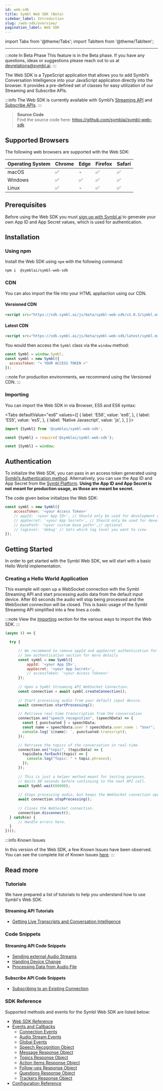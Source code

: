 ```yaml
---
id: web-sdk
title: Symbl Web SDK (Beta)
sidebar_label: Introduction
slug: /web-sdk/overview/
pagination_label: Web SDK
---
```

import Tabs from '@theme/Tabs';
import TabItem from '@theme/TabItem';

---

:::note In Beta Phase
This feature is in the Beta phase. If you have any questions, ideas or suggestions please reach out to us at devrelations@symbl.ai.
:::

The Web SDK is a TypeScript application that allows you to add Symbl’s Conversation Intelligence into your JavaScript application directly into the browser. It provides a pre-defined set of classes for easy utilization of our Streaming and Subscribe APIs.


:::info
The Web SDK is currently available with Symbl’s [Streaming API](/docs/streamingapi/introduction/) and [Subscribe APIs](/docs/subscribe-api/). 
:::


> **Source Code** <br/> 
Find the source code here: https://github.com/symblai/symbl-web-sdk 


## Supported Browsers

The following web browsers are supported with the Web SDK: 

Operating System | Chrome | Edge | Firefox | Safari |
---------- | ------- | ------- | ------ | ------ |
macOS | ✅ | - | ✅ | ✅ | 
Windows | ✅ | ✅ | ✅ | ✅ |
Linux| ✅ | - | ✅ | ✅ | 


## Prerequisites

Before using the Web SDK you must [sign up with Symbl.ai](https://platform.symbl.ai) to generate your own App ID and App Secret values, which is used for authentication.

## Installation


### Using npm

Install the Web SDK using `npm` with the following command:

```shell
npm i  @symblai/symbl-web-sdk
```

### CDN

You can also import the file into your HTML appliaction using our CDN.

#### Versioned CDN

```html
<script src="https://sdk.symbl.ai/js/beta/symbl-web-sdk/v1.0.3/symbl.min.js"></script>
```

#### Latest CDN


```html
<script src="https://sdk.symbl.ai/js/beta/symbl-web-sdk/latest/symbl.min.js"></script>
```

You would then access the `Symbl` class via the `window` method:

```js
const Symbl = window.Symbl;
const symbl = new Symbl({
  accessToken: "< YOUR ACCESS TOKEN >"
});
```

:::note
For production environments, we recommend using the Versioned CDN.
:::

### Importing

You can import the Web SDK in via Browser, ES5 and ES6 syntax:

<Tabs
  defaultValue="es6"
  values={[
    { label: 'ES6', value: 'es6', },
    { label: 'ES5', value: 'es5', },
    { label: 'Native Javascript', value: 'js', },
  ]
}>

<TabItem value="es6">

```js
import {Symbl} from '@symblai/symbl-web-sdk';
```
</TabItem>

<TabItem value="es5">

```js
const {Symbl} = require('@symblai/symbl-web-sdk');
```

 </TabItem>

<TabItem value="js">

```js
const {Symbl} = window;
```
</TabItem>
</Tabs>

## Authentication

To initialize the Web SDK, you can pass in an access token generated using [Symbl’s Authentication method](https://docs.symbl.ai/docs/developer-tools/authentication/). Alternatively, you can use the App ID and App Secret from the [Symbl Platform](https://platform.symbl.ai). 
**Using the App ID and App Secret is not meant for production usage, as those are meant be secret.**


The code given below initializes the Web SDK:

```js
const symbl = new Symbl({
    accessToken: '<your Access Token>'
    // appId: '<your App ID>', // Should only be used for development environment
    // appSecret: '<your App Secret>', // Should only be used for development environment
    // basePath: '<your custom base path>',// optional
    // logLevel: 'debug' // Sets which log level you want to view
});
```

## Getting Started

In order to get started with the Symbl Web SDK, we will start with a basic Hello World implementation.

### Creating a Hello World Application

This example will open up a WebSocket connection with the Symbl Streaming API and start processing audio data from the default input device. After 60 seconds the audio will stop being processed and the WebSocket connection will be closed. This is basic usage of the Symbl Streaming API simplified into a few lines a code.

:::note
View the [Importing](#importing) section for the various ways to import the Web SDK.
:::

```js
(async () => {

  try {

      // We recommend to remove appId and appSecret authentication for production applications.
      // See authentication section for more details
      const symbl = new Symbl({
          appId: '<your App ID>',
          appSecret: '<your App Secret>',
          // accessToken: '<your Access Toknen>'
      });
      
      // Open a Symbl Streaming API WebSocket Connection.
      const connection = await symbl.createConnection();
      
      // Start processing audio from your default input device.
      await connection.startProcessing();

      // Retrieve real-time transcription from the conversation
      connection.on("speech_recognition", (speechData) => {
        const { punctuated } = speechData;
        const name = speechData.user ? speechData.user.name : "User";
        console.log(`${name}: `, punctuated.transcript);
      });

      // Retrieve the topics of the conversation in real-time.
      connection.on("topic", (topicData) => {
        topicData.forEach((topic) => {
          console.log("Topic: " + topic.phrases);
        });
      });
      
      // This is just a helper method meant for testing purposes.
      // Waits 60 seconds before continuing to the next API call.
      await Symbl.wait(60000);
      
      // Stops processing audio, but keeps the WebSocket connection open.
      await connection.stopProcessing();
      
      // Closes the WebSocket connection.
      connection.disconnect();
  } catch(e) {
      // Handle errors here.
  }
})();
```

:::info Known Issues

In this version of the Web SDK, a few Known Issues have been observed. You can see the complete list of Known Issues [here](/docs/changelog/#known-issues).
:::

## Read more

### Tutorials

We have prepared a list of tutorials to help you understand how to use Symbl's Web SDK.

#### Streaming API Tutorials

* [Getting Live Transcripts and Conversation Intelligence](/docs/web-sdk/web-sdk-getting-live-transcripts/)


### Code Snippets

#### Streaming API Code Snippets

* [Sending external Audio Streams](/docs/web-sdk/web-sdk-sending-external-audio-streams)
* [Handing Device Change](/docs/web-sdk/code-snippets/handling-device-change)
* [Processing Data from Audio File](/docs/web-sdk/code-snippets/processing-data-from-audio-file/)

#### Subscribe API Code Snippets

* [Subscribing to an Existing Connection](/docs/web-sdk/code-snippets/subscribing-to-existing-connection)

### SDK Reference

Supported methods and events for the Symbl Web SDK are listed below:

* [Web SDK Reference](/docs/web-sdk/web-sdk-reference/web-sdk-reference/)
* [Events and Callbacks](/docs/web-sdk/web-sdk-reference/events-and-callbacks/)
    * [Connection Events](/docs/web-sdk/web-sdk-reference/events-and-callbacks/#connection-events)
    * [Audio Stream Events](/docs/web-sdk/web-sdk-reference/events-and-callbacks/#audiostream-events)
    * [Global Events](/docs/web-sdk/web-sdk-reference/events-and-callbacks/#global-events)
    * [Speech Recognition Object](/docs/javascript-sdk/reference#ontopicresponse)
    * [Message Response Object](/docs/web-sdk/web-sdk-reference/events-and-callbacks/#message-response-object)
    * [Topics Response Object](/docs/web-sdk/web-sdk-reference/events-and-callbacks/#topic-response-object)
    * [Action Items Response Object](/docs/web-sdk/web-sdk-reference/events-and-callbacks/#action-item-response-object)
    * [Follow-ups Response Object](/docs/web-sdk/web-sdk-reference/events-and-callbacks/#follow-up-response-object)
    * [Questions Response Object](/docs/web-sdk/web-sdk-reference/events-and-callbacks/#question-response-object)
    * [Trackers Response Object](/docs/web-sdk/web-sdk-reference/events-and-callbacks/#tracker-response-object)
* [Configuration Reference](/docs/web-sdk/web-sdk-reference/configuration-reference)


